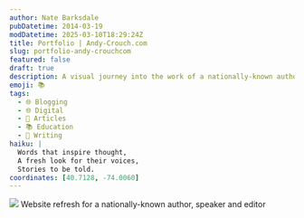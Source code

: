 ```yaml
---
author: Nate Barksdale
pubDatetime: 2014-03-19
modDatetime: 2025-03-10T18:29:24Z
title: Portfolio | Andy-Crouch.com
slug: portfolio-andy-crouchcom
featured: false
draft: true
description: A visual journey into the work of a nationally-known author, speaker, and editor, focusing on their impactful contributions.
emoji: 📚
tags:
  - 🌐 Blogging
  - 🌐 Digital
  - 📖 Articles
  - 📚 Education
  - 📝 Writing
haiku: |
  Words that inspire thought,  
  A fresh look for their voices,  
  Stories to be told.
coordinates: [40.7128, -74.0060]
---
```


![](https://www.natebarksdale.com/wp-content/uploads/2014/03/portfolio-andy-crouch.jpg) Website refresh for a nationally-known author, speaker and editor
